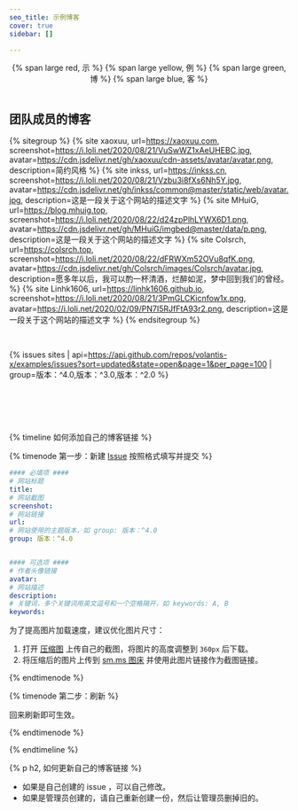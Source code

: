 ```yaml
---
seo_title: 示例博客
cover: true
sidebar: []

---
```


<center>
{% span large red, 示 %}
{% span large yellow, 例 %}
{% span large green, 博 %}
{% span large blue, 客 %}
</center>
<br>

## 团队成员的博客

{% sitegroup %}
{% site xaoxuu, url=https://xaoxuu.com, screenshot=https://i.loli.net/2020/08/21/VuSwWZ1xAeUHEBC.jpg, avatar=https://cdn.jsdelivr.net/gh/xaoxuu/cdn-assets/avatar/avatar.png, description=简约风格 %}
{% site inkss, url=https://inkss.cn, screenshot=https://i.loli.net/2020/08/21/Vzbu3i8fXs6Nh5Y.jpg, avatar=https://cdn.jsdelivr.net/gh/inkss/common@master/static/web/avatar.jpg, description=这是一段关于这个网站的描述文字 %}
{% site MHuiG, url=https://blog.mhuig.top, screenshot=https://i.loli.net/2020/08/22/d24zpPlhLYWX6D1.png, avatar=https://cdn.jsdelivr.net/gh/MHuiG/imgbed@master/data/p.png, description=这是一段关于这个网站的描述文字 %}
{% site Colsrch, url=https://colsrch.top, screenshot=https://i.loli.net/2020/08/22/dFRWXm52OVu8qfK.png, avatar=https://cdn.jsdelivr.net/gh/Colsrch/images/Colsrch/avatar.jpg, description=愿多年以后，我可以酌一杯清酒，烂醉如泥，梦中回到我们的曾经。 %}
{% site Linhk1606, url=https://linhk1606.github.io, screenshot=https://i.loli.net/2020/08/21/3PmGLCKicnfow1x.png, avatar=https://i.loli.net/2020/02/09/PN7I5RJfFtA93r2.png, description=这是一段关于这个网站的描述文字 %}
{% endsitegroup %}


<br>

{% issues sites | api=https://api.github.com/repos/volantis-x/examples/issues?sort=updated&state=open&page=1&per_page=100 | group=版本：^4.0,版本：^3.0,版本：^2.0 %}

<br>


<!-- more -->

<br><br>

{% timeline 如何添加自己的博客链接 %}

{% timenode 第一步：新建 [Issue](https://github.com/volantis-x/examples/issues/) 按照格式填写并提交 %}

```yaml
#### 必填项 ####
# 网站标题
title:
# 网站截图
screenshot:
# 网站链接
url:
# 网站使用的主题版本，如 group: 版本：^4.0
group: 版本：^4.0


#### 可选项 ####
# 作者头像链接
avatar:
# 网站描述
description:
# 关键词，多个关键词用英文逗号和一个空格隔开，如 keywords: A, B
keywords:
```

为了提高图片加载速度，建议优化图片尺寸：
1. 打开 [压缩图](https://www.yasuotu.com/) 上传自己的截图，将图片的高度调整到 `360px` 后下载。
2. 将压缩后的图片上传到 [sm.ms 图床](https://sm.ms/) 并使用此图片链接作为截图链接。

{% endtimenode %}

{% timenode 第二步：刷新 %}

回来刷新即可生效。

{% endtimenode %}

{% endtimeline %}

{% p h2, 如何更新自己的博客链接 %}

- 如果是自己创建的 issue ，可以自己修改。
- 如果是管理员创建的，请自己重新创建一份，然后让管理员删掉旧的。
